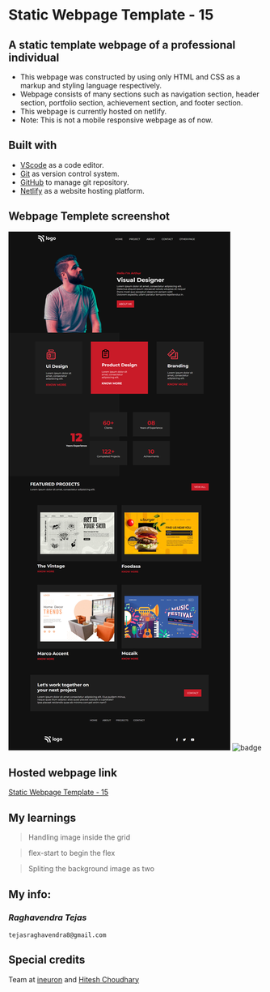 # Static Webpage Template - 15

## A static template webpage of a professional individual

- This webpage was constructed by using only HTML and CSS as a markup and styling language respectively.
- Webpage consists of many sections such as navigation section, header section, portfolio section, achievement section, and footer section.
- This webpage is currently hosted on netlify.
- Note: This is not a mobile responsive webpage as of now.

## Built with

- [VScode](https://code.visualstudio.com/) as a code editor.
- [Git](https://git-scm.com/) as version control system.
- [GitHub](https://github.com/) to manage git repository.
- [Netlify](https://www.netlify.com/) as a website hosting platform.

## Webpage Templete screenshot

![Webpage template](screenshot.png)
![badge](https://img.shields.io/badge/Time%20taken-6%20hours-green?style=for-the-badge)

## Hosted webpage link

[Static Webpage Template - 15](https://static-webpage-template-14.netlify.app/)

## My learnings

> Handling image inside the grid

> flex-start to begin the flex

> Spliting the background image as two

## My info:

### _*Raghavendra Tejas*_

```shell
tejasraghavendra8@gmail.com
```

## Special credits

Team at [ineuron](https://ineuron.ai/) and [Hitesh Choudhary](https://github.com/hiteshchoudhary)
